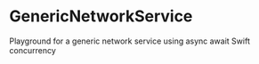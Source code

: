 # GenericNetworkService
Playground for a generic network service using async await Swift concurrency
